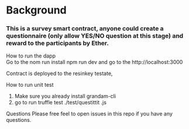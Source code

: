 # Background
### This is a survey smart contract, anyone could create a questionnaire (only allow YES/NO question at this stage) and reward to the participants by Ether. 


How to run the dapp   
Go to the 
nom run install
npm run dev    and go to the http://localhost:3000

Contract is deployed to the resinkey testate, 

How to run unit test
1. Make sure you already install grandam-cli
2. go to   run truffle test ./test/questittit .js


Questions
Please free feel to open issues in this repo if you have any questions.
